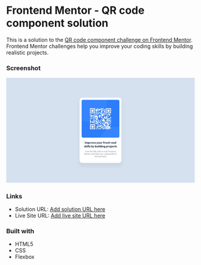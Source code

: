 # Frontend Mentor - QR code component solution

This is a solution to the [QR code component challenge on Frontend Mentor](https://www.frontendmentor.io/challenges/qr-code-component-iux_sIO_H). Frontend Mentor challenges help you improve your coding skills by building realistic projects. 

### Screenshot

![](./design/desktop-design.jpg)

### Links

- Solution URL: [Add solution URL here](https://www.frontendmentor.io/solutions/qr-code-component-xmOSJDQx2k#comment-6397ac14483ba56894f8baa4)
- Live Site URL: [Add live site URL here](https://csswoman.github.io/qr-code-component/)

### Built with

- HTML5
- CSS
- Flexbox
